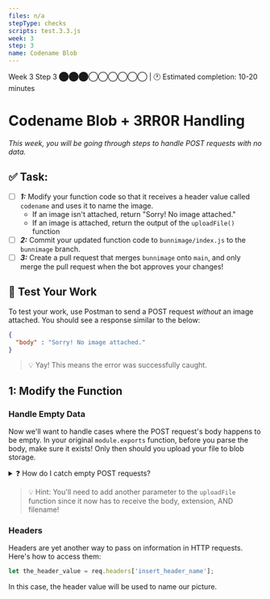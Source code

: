 ```yaml
---
files: n/a
stepType: checks
scripts: test.3.3.js
week: 3
step: 3
name: Codename Blob
---
```


Week 3 Step 3 ⬤⬤⬤◯◯◯◯◯◯ | 🕐 Estimated completion: 10-20 minutes

# Codename Blob + 3RR0R Handling
*This week, you will be going through steps to handle POST requests with no data.*

## ✅  Task:

- [ ] ***1:*** Modify your function code so that it receives a header value called `codename` and uses it to name the image.
  - If an image isn't attached, return "Sorry! No image attached."
  - If an image is attached, return the output of the `uploadFile()` function
- [ ] ***2:*** Commit your updated function code to `bunnimage/index.js` to the `bunnimage` branch.
- [ ] ***3:*** Create a pull request that merges `bunnimage` onto `main`, and only merge the pull request when the bot approves your changes! 

## 🚧 Test Your Work

To test your work, use Postman to send a POST request *without* an image attached. You should see a response similar to the below:

```JSON
{
  "body" : "Sorry! No image attached."
}
```
> 💡 Yay! This means the error was successfully caught.

## 1: Modify the Function

### Handle Empty Data

Now we'll want to handle cases where the POST request's body happens to be empty. In your original `module.exports` function, before you parse the body, make sure it exists! Only then should you upload your file to blob storage.

<details>
<summary>❓ How do I catch empty POST requests?</summary>

Use an try-catch statement to catch when `parse-multipart` is unable to parse the empty body. If catches an error, set the `responseMessage` to "Sorry! No image attached." Otherwise, you can safely parse the body!

```js
let responseMessage = ""
try {
    let password = // get the header called "codename"
    // use parse-multipart to parse the body
    // determine the file-type here!
    responseMessage = await uploadFile((place your parsedBody here), (place the extension here), (place the "codename" here));
    // fill the parameters in!
} catch(err) {
    context.log("Undefined body image");
    responseMessage = "Sorry! No image attached."
}
```
> 💡 Hint: `responseMessage` is what we're returning to the user as the output.
</details>

> 💡 Hint: You'll need to add another parameter to the `uploadFile` function since it now has to receive the body, extension, AND filename! 
### Headers
Headers are yet another way to pass on information in HTTP requests. Here's how to access them:
```js
let the_header_value = req.headers['insert_header_name'];
```
In this case, the header value will be used to name our picture.
